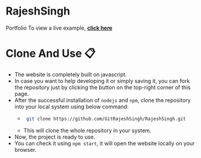 # RajeshSingh
Portfolio
To view a live example, **[click here](https://gitrajeshsingh.github.io/RajeshSingh/)**

# Clone And Use 📋

- The website is completely built on javascript.
- In case you want to help developing it or simply saving it, you can fork the repository just by clicking the button on the top-right corner of this page.
- After the successful installation of `nodejs` and `npm`, clone the repository into your local system using below command:
  - ```bash
     git clone https://github.com/GitRajeshSingh/RajeshSingh.git
    ```
  - This will clone the whole repository in your system.
- Now, the project is ready to use.
- You can check it using `npm start`, it will open the website locally on your browser.
